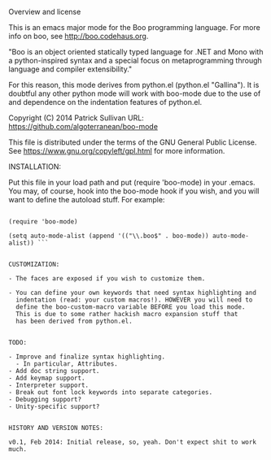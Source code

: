 
Overview and license
 
 This is an emacs major mode for the Boo programming language. 
 For more info on boo, see http://boo.codehaus.org.
 
 "Boo is an object oriented statically typed language for .NET and Mono
  with a python-inspired syntax and a special focus on metaprogramming
  through language and compiler extensibility."
 
 For this reason, this mode derives from python.el (python.el "Gallina").
 It is doubtful any other python mode will work with boo-mode due to the 
 use of and dependence on the indentation features of python.el.
  
 Copyright (C) 2014 Patrick Sullivan
 URL: https://github.com/algoterranean/boo-mode

 This file is distributed under the terms of the GNU General Public License.
 See https://www.gnu.org/copyleft/gpl.html for more information.


 INSTALLATION:

 Put this file in your load path and put (require 'boo-mode) in your .emacs.
 You may, of course, hook into the boo-mode hook if you wish, and you will
 want to define the autoload stuff. For example:

 ```(setq boo-custom-macros '("client" "server"))
 
 (require 'boo-mode)
 
 (setq auto-mode-alist (append '(("\\.boo$" . boo-mode)) auto-mode-alist)) ```

 
 CUSTOMIZATION:

 - The faces are exposed if you wish to customize them.
 
 - You can define your own keywords that need syntax highlighting and 
   indentation (read: your custom macros!). HOWEVER you will need to 
   define the boo-custom-macro variable BEFORE you load this mode. 
   This is due to some rather hackish macro expansion stuff that 
   has been derived from python.el. 
       

 TODO: 
 
 - Improve and finalize syntax highlighting. 
   - In particular, Attributes.
 - Add doc string support.
 - Add keymap support. 
 - Interpreter support.
 - Break out font lock keywords into separate categories. 
 - Debugging support?
 - Unity-specific support? 


 HISTORY AND VERSION NOTES:

 v0.1, Feb 2014: Initial release, so, yeah. Don't expect shit to work much.




